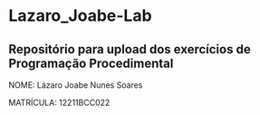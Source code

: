 # Lazaro_Joabe-Lab
## Repositório para upload dos exercícios de Programação Procedimental
NOME: Lázaro Joabe Nunes Soares

MATRÍCULA: 12211BCC022
